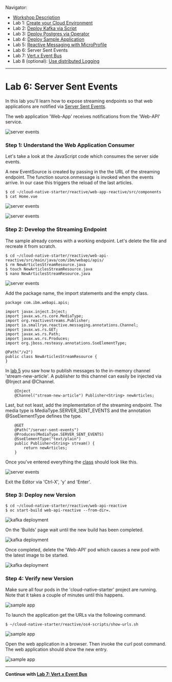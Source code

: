 Navigator:
* [Workshop Description](https://nheidloff.github.io/workshop-quarkus-openshift-reactive-messaging/)
* Lab 1: [Create your Cloud Environment](lab1.md)
* Lab 2: [Deploy Kafka via Script](lab2.md)
* Lab 3: [Deploy Postgres via Operator](lab3.md)
* Lab 4: [Deploy Sample Application](lab4.md)
* Lab 5: [Reactive Messaging with MicroProfile](lab5.md)
* Lab 6: Server Sent Events
* Lab 7: [Vert.x Event Bus](lab7.md)
* Lab 8 (optional): [Use distributed Logging](lab8.md)

---

# Lab 6: Server Sent Events

In this lab you'll learn how to expose streaming endpoints so that web applications are notified via [Server Sent Events](https://developer.mozilla.org/en-US/docs/Web/API/Server-sent_events/Using_server-sent_events). 

The web application 'Web-App' receives notifications from the 'Web-API' service.

![server events](../images/server-sent-events1.png)

### Step 1: Understand the Web Application Consumer

Let's take a look at the JavaScript code which consumes the server side events.

A new EventSource is created by passing in the the URL of the streaming endpoint. The function source.onmessage is invoked when the events arrive. In our case this triggers the reload of the last articles.

```
$ cd ~/cloud-native-starter/reactive/web-app-reactive/src/components
$ cat Home.vue
```

![server events](../images/server-sent-events2a.png)

![server events](../images/server-sent-events2b.png)

### Step 2: Develop the Streaming Endpoint

The sample already comes with a working endpoint. Let's delete the file and recreate it from scratch.

```
$ cd ~/cloud-native-starter/reactive/web-api-reactive/src/main/java/com/ibm/webapi/apis/ 
$ rm NewArticlesStreamResource.java
$ touch NewArticlesStreamResource.java
$ nano NewArticlesStreamResource.java
```

![server events](../images/server-sent-events3.png)

Add the package name, the import statements and the empty class.

```
package com.ibm.webapi.apis;

import javax.inject.Inject;
import javax.ws.rs.core.MediaType;
import org.reactivestreams.Publisher;
import io.smallrye.reactive.messaging.annotations.Channel;
import javax.ws.rs.GET;
import javax.ws.rs.Path;
import javax.ws.rs.Produces;
import org.jboss.resteasy.annotations.SseElementType;

@Path("/v2")
public class NewArticlesStreamResource {
}
```

In [lab 5](lab5.md) you saw how to publish messages to the in-memory channel 'stream-new-article'. A publisher to this channel can easily be injected via @Inject and @Channel. 

```
    @Inject
    @Channel("stream-new-article") Publisher<String> newArticles;
```

Last, but not least, add the implementation of the streaming endpoint. The media type is MediaType.SERVER_SENT_EVENTS and the annotation @SseElementType defines the type.

```
    @GET
    @Path("/server-sent-events")
    @Produces(MediaType.SERVER_SENT_EVENTS) 
    @SseElementType("text/plain") 
    public Publisher<String> stream() { 
        return newArticles;
    }
```

Once you've entered everything the [class](https://github.com/IBM/cloud-native-starter/blob/master/reactive/web-api-reactive/src/main/java/com/ibm/webapi/apis/NewArticlesStreamResource.java) should look like this.

![server events](../images/server-sent-events4.png)

Exit the Editor via 'Ctrl-X', 'y' and 'Enter'.

### Step 3: Deploy new Version

```
$ cd ~/cloud-native-starter/reactive/web-api-reactive
$ oc start-build web-api-reactive --from-dir=.
```

![kafka deployment](../images/microprofile-kafka5.png)

On the 'Builds' page wait until the new build has been completed.

![kafka deployment](../images/microprofile-kafka6.png)

Once completed, delete the 'Web-API' pod which causes a new pod with the latest image to be started.

![kafka deployment](../images/microprofile-kafka7.png)

### Step 4: Verify new Version

Make sure all four pods in the 'cloud-native-starter' project are running. Note that it takes a couple of minutes until this happens.

![sample app](../images/verify-app1.png)

To launch the application get the URLs via the following command.

```
$ ~/cloud-native-starter/reactive/os4-scripts/show-urls.sh
```

![sample app](../images/verify-app5.png)

Open the web application in a browser. Then invoke the curl post command. The web application should show the new entry.

![sample app](../images/verify-app6.png)

---

__Continue with [Lab 7: Vert.x Event Bus](lab7.md)__
